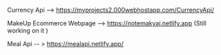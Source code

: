 


Currency Api --> https://myprojects2.000webhostapp.com/CurrencyApi/

MakeUp Ecommerce Webpage --> https://notemakyaj.netlify.app (Still working on it )

Meal Api -- > https://mealapi.netlify.app/



